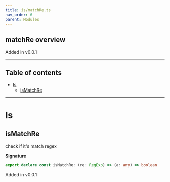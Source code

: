 ```yaml
---
title: is/matchRe.ts
nav_order: 6
parent: Modules
---
```


## matchRe overview

Added in v0.0.1

---

<h2 class="text-delta">Table of contents</h2>

- [Is](#is)
  - [isMatchRe](#ismatchre)

---

# Is

## isMatchRe

check if it's match regex

**Signature**

```ts
export declare const isMatchRe: (re: RegExp) => (a: any) => boolean
```

Added in v0.0.1
